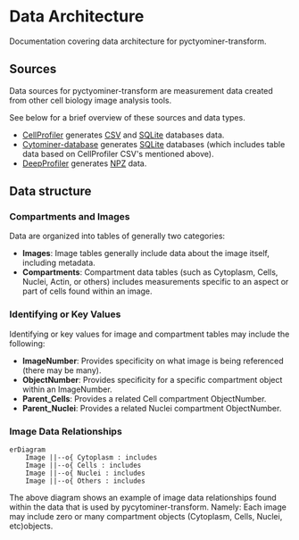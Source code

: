 # Data Architecture

Documentation covering data architecture for pyctyominer-transform.

## Sources

Data sources for pyctyominer-transform are measurement data created from other cell biology image analysis tools.

See below for a brief overview of these sources and data types.

- [CellProfiler](https://github.com/CellProfiler/CellProfiler) generates [CSV](https://en.wikipedia.org/wiki/Comma-separated_values) and [SQLite](https://www.sqlite.org/) databases data.
- [Cytominer-database](https://github.com/cytomining/cytominer-database) generates [SQLite](https://www.sqlite.org/) databases (which includes table data based on CellProfiler CSV's mentioned above).
- [DeepProfiler](https://github.com/cytomining/DeepProfiler) generates [NPZ](https://numpy.org/doc/stable/reference/routines.io.html?highlight=npz%20format#numpy-binary-files-npy-npz) data.

## Data structure

### Compartments and Images

Data are organized into tables of generally two categories:

- __Images__: Image tables generally include data about the image itself, including metadata.
- __Compartments__: Compartment data tables (such as Cytoplasm, Cells, Nuclei, Actin, or others) includes measurements specific to an aspect or part of cells found within an image.

### Identifying or Key Values

Identifying or key values for image and compartment tables may include the following:

- __ImageNumber__: Provides specificity on what image is being referenced (there may be many).
- __ObjectNumber__: Provides specificity for a specific compartment object within an ImageNumber.
- __Parent_Cells__: Provides a related Cell compartment ObjectNumber.
- __Parent_Nuclei__: Provides a related Nuclei compartment ObjectNumber.

### Image Data Relationships

```{mermaid}
erDiagram
    Image ||--o{ Cytoplasm : includes
    Image ||--o{ Cells : includes
    Image ||--o{ Nuclei : includes
    Image ||--o{ Others : includes
```

The above diagram shows an example of image data relationships found within the data that is used by pycytominer-transform.
Namely: Each image may include zero or many compartment objects (Cytoplasm, Cells, Nuclei, etc)objects.
